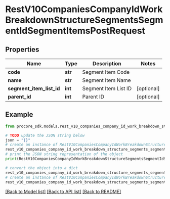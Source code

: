 # RestV10CompaniesCompanyIdWorkBreakdownStructureSegmentsSegmentIdSegmentItemsPostRequest


## Properties

Name | Type | Description | Notes
------------ | ------------- | ------------- | -------------
**code** | **str** | Segment Item Code | 
**name** | **str** | Segment Item Name | 
**segment_item_list_id** | **int** | Segment Item List ID | [optional] 
**parent_id** | **int** | Parent ID | [optional] 

## Example

```python
from procore_sdk.models.rest_v10_companies_company_id_work_breakdown_structure_segments_segment_id_segment_items_post_request import RestV10CompaniesCompanyIdWorkBreakdownStructureSegmentsSegmentIdSegmentItemsPostRequest

# TODO update the JSON string below
json = "{}"
# create an instance of RestV10CompaniesCompanyIdWorkBreakdownStructureSegmentsSegmentIdSegmentItemsPostRequest from a JSON string
rest_v10_companies_company_id_work_breakdown_structure_segments_segment_id_segment_items_post_request_instance = RestV10CompaniesCompanyIdWorkBreakdownStructureSegmentsSegmentIdSegmentItemsPostRequest.from_json(json)
# print the JSON string representation of the object
print(RestV10CompaniesCompanyIdWorkBreakdownStructureSegmentsSegmentIdSegmentItemsPostRequest.to_json())

# convert the object into a dict
rest_v10_companies_company_id_work_breakdown_structure_segments_segment_id_segment_items_post_request_dict = rest_v10_companies_company_id_work_breakdown_structure_segments_segment_id_segment_items_post_request_instance.to_dict()
# create an instance of RestV10CompaniesCompanyIdWorkBreakdownStructureSegmentsSegmentIdSegmentItemsPostRequest from a dict
rest_v10_companies_company_id_work_breakdown_structure_segments_segment_id_segment_items_post_request_from_dict = RestV10CompaniesCompanyIdWorkBreakdownStructureSegmentsSegmentIdSegmentItemsPostRequest.from_dict(rest_v10_companies_company_id_work_breakdown_structure_segments_segment_id_segment_items_post_request_dict)
```
[[Back to Model list]](../README.md#documentation-for-models) [[Back to API list]](../README.md#documentation-for-api-endpoints) [[Back to README]](../README.md)


